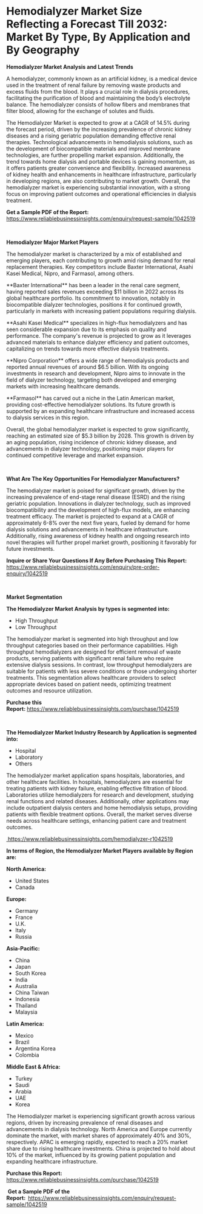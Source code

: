 <p><h1>Hemodialyzer Market Size Reflecting a Forecast Till 2032: Market By Type, By Application and By Geography</h1></p><p><strong>Hemodialyzer Market Analysis and Latest Trends</strong></p>
<p><p>A hemodialyzer, commonly known as an artificial kidney, is a medical device used in the treatment of renal failure by removing waste products and excess fluids from the blood. It plays a crucial role in dialysis procedures, facilitating the purification of blood and maintaining the body’s electrolyte balance. The hemodialyzer consists of hollow fibers and membranes that filter blood, allowing for the exchange of solutes and fluids.</p><p>The Hemodialyzer Market is expected to grow at a CAGR of 14.5% during the forecast period, driven by the increasing prevalence of chronic kidney diseases and a rising geriatric population demanding effective renal therapies. Technological advancements in hemodialysis solutions, such as the development of biocompatible materials and improved membrane technologies, are further propelling market expansion. Additionally, the trend towards home dialysis and portable devices is gaining momentum, as it offers patients greater convenience and flexibility. Increased awareness of kidney health and enhancements in healthcare infrastructure, particularly in developing regions, are also contributing to market growth. Overall, the hemodialyzer market is experiencing substantial innovation, with a strong focus on improving patient outcomes and operational efficiencies in dialysis treatment.</p></p>
<p><strong>Get a Sample PDF of the Report:&nbsp;</strong> <a href="https://www.reliablebusinessinsights.com/enquiry/request-sample/1042519?utm_campaign=2318&utm_medium=2&utm_source=Github&utm_content=ia&utm_term=13042025&utm_id=hemodialyzer">https://www.reliablebusinessinsights.com/enquiry/request-sample/1042519</a></p>
<p>&nbsp;</p>
<p><strong>Hemodialyzer Major Market Players</strong></p>
<p><p>The hemodialyzer market is characterized by a mix of established and emerging players, each contributing to growth amid rising demand for renal replacement therapies. Key competitors include Baxter International, Asahi Kasei Medical, Nipro, and Farmasol, among others.</p><p>**Baxter International** has been a leader in the renal care segment, having reported sales revenues exceeding $11 billion in 2022 across its global healthcare portfolio. Its commitment to innovation, notably in biocompatible dialyzer technologies, positions it for continued growth, particularly in markets with increasing patient populations requiring dialysis.</p><p>**Asahi Kasei Medical** specializes in high-flux hemodialyzers and has seen considerable expansion due to its emphasis on quality and performance. The company's revenue is projected to grow as it leverages advanced materials to enhance dialyzer efficiency and patient outcomes, capitalizing on trends towards more effective dialysis treatments.</p><p>**Nipro Corporation** offers a wide range of hemodialysis products and reported annual revenues of around $6.5 billion. With its ongoing investments in research and development, Nipro aims to innovate in the field of dialyzer technology, targeting both developed and emerging markets with increasing healthcare demands.</p><p>**Farmasol** has carved out a niche in the Latin American market, providing cost-effective hemodialyzer solutions. Its future growth is supported by an expanding healthcare infrastructure and increased access to dialysis services in this region.</p><p>Overall, the global hemodialyzer market is expected to grow significantly, reaching an estimated size of $5.3 billion by 2028. This growth is driven by an aging population, rising incidence of chronic kidney disease, and advancements in dialyzer technology, positioning major players for continued competitive leverage and market expansion.</p></p>
<p>&nbsp;</p>
<p><strong>What Are The Key Opportunities For Hemodialyzer Manufacturers?</strong></p>
<p><p>The hemodialyzer market is poised for significant growth, driven by the increasing prevalence of end-stage renal disease (ESRD) and the rising geriatric population. Innovations in dialyzer technology, such as improved biocompatibility and the development of high-flux models, are enhancing treatment efficacy. The market is projected to expand at a CAGR of approximately 6-8% over the next five years, fueled by demand for home dialysis solutions and advancements in healthcare infrastructure. Additionally, rising awareness of kidney health and ongoing research into novel therapies will further propel market growth, positioning it favorably for future investments.</p></p>
<p><strong>Inquire or Share Your Questions If Any Before Purchasing This Report:</strong> <a href="https://www.reliablebusinessinsights.com/enquiry/pre-order-enquiry/1042519?utm_campaign=2318&utm_medium=2&utm_source=Github&utm_content=ia&utm_term=13042025&utm_id=hemodialyzer">https://www.reliablebusinessinsights.com/enquiry/pre-order-enquiry/1042519</a></p>
<p>&nbsp;</p>
<p><strong>Market Segmentation</strong></p>
<p><strong>The Hemodialyzer Market Analysis by types is segmented into:</strong></p>
<p><ul><li>High Throughput</li><li>Low Throughput</li></ul></p>
<p><p>The hemodialyzer market is segmented into high throughput and low throughput categories based on their performance capabilities. High throughput hemodialyzers are designed for efficient removal of waste products, serving patients with significant renal failure who require extensive dialysis sessions. In contrast, low throughput hemodialyzers are suitable for patients with less severe conditions or those undergoing shorter treatments. This segmentation allows healthcare providers to select appropriate devices based on patient needs, optimizing treatment outcomes and resource utilization.</p></p>
<p><strong>Purchase this Report:&nbsp;</strong><a href="https://www.reliablebusinessinsights.com/purchase/1042519?utm_campaign=2318&utm_medium=2&utm_source=Github&utm_content=ia&utm_term=13042025&utm_id=hemodialyzer">https://www.reliablebusinessinsights.com/purchase/1042519</a></p>
<p>&nbsp;</p>
<p><strong>The Hemodialyzer Market Industry Research by Application is segmented into:</strong></p>
<p><ul><li>Hospital</li><li>Laboratory</li><li>Others</li></ul></p>
<p><p>The hemodialyzer market application spans hospitals, laboratories, and other healthcare facilities. In hospitals, hemodialyzers are essential for treating patients with kidney failure, enabling effective filtration of blood. Laboratories utilize hemodialyzers for research and development, studying renal functions and related diseases. Additionally, other applications may include outpatient dialysis centers and home hemodialysis setups, providing patients with flexible treatment options. Overall, the market serves diverse needs across healthcare settings, enhancing patient care and treatment outcomes.</p></p>
<p><a href="https://www.reliablebusinessinsights.com/hemodialyzer-r1042519?utm_campaign=2318&utm_medium=2&utm_source=Github&utm_content=ia&utm_term=13042025&utm_id=hemodialyzer">&nbsp;https://www.reliablebusinessinsights.com/hemodialyzer-r1042519</a></p>
<p><strong>In terms of Region, the Hemodialyzer Market Players available by Region are:</strong></p>
<p>
    <p> <strong> North America: </strong>
        <ul>
            <li>United States</li>
            <li>Canada</li>
        </ul>
        </p> 
    <p> <strong> Europe: </strong>
        <ul>
            <li>Germany</li>
            <li>France</li>
            <li>U.K.</li>
            <li>Italy</li>
            <li>Russia</li>
        </ul>
        </p> 
    <p> <strong> Asia-Pacific: </strong>
        <ul>
            <li>China</li>
            <li>Japan</li>
            <li>South Korea</li>
            <li>India</li>
            <li>Australia</li>
            <li>China Taiwan</li>
            <li>Indonesia</li>
            <li>Thailand</li>
            <li>Malaysia</li>
        </ul>
        </p> 
    <p> <strong> Latin America: </strong>
        <ul>
            <li>Mexico</li>
            <li>Brazil</li>
            <li>Argentina Korea</li>
            <li>Colombia</li>
        </ul>
        </p> 
    <p> <strong> Middle East & Africa: </strong>
        <ul>
            <li>Turkey</li>
            <li>Saudi</li>
            <li>Arabia</li>
            <li>UAE</li>
            <li>Korea</li>
        </ul>
    </p>
    </p>
<p><p>The Hemodialyzer market is experiencing significant growth across various regions, driven by increasing prevalence of renal diseases and advancements in dialysis technology. North America and Europe currently dominate the market, with market shares of approximately 40% and 30%, respectively. APAC is emerging rapidly, expected to reach a 20% market share due to rising healthcare investments. China is projected to hold about 10% of the market, influenced by its growing patient population and expanding healthcare infrastructure.</p></p>
<p><strong>Purchase this Report: </strong><a href="https://www.reliablebusinessinsights.com/purchase/1042519?utm_campaign=2318&utm_medium=2&utm_source=Github&utm_content=ia&utm_term=13042025&utm_id=hemodialyzer">https://www.reliablebusinessinsights.com/purchase/1042519</a></p>
<p>&nbsp;<strong>Get a Sample PDF of the Report:&nbsp;&nbsp;</strong><a href="https://www.reliablebusinessinsights.com/enquiry/request-sample/1042519?utm_campaign=2318&utm_medium=2&utm_source=Github&utm_content=ia&utm_term=13042025&utm_id=hemodialyzer">https://www.reliablebusinessinsights.com/enquiry/request-sample/1042519</a></p>
<p><strong></strong></p>
<p><p></p><p></p><p></p></p>